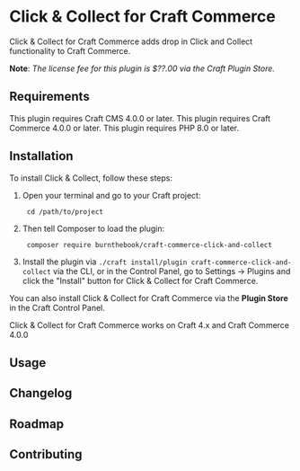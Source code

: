 # Click & Collect for Craft Commerce

Click & Collect for Craft Commerce adds drop in Click and Collect functionality to Craft Commerce.

**Note**: _The license fee for this plugin is $??.00 via the Craft Plugin Store._

## Requirements

This plugin requires Craft CMS 4.0.0 or later.
This plugin requires Craft Commerce 4.0.0 or later.
This plugin requires PHP 8.0 or later.

## Installation

To install Click & Collect, follow these steps:

1. Open your terminal and go to your Craft project:

        cd /path/to/project

2. Then tell Composer to load the plugin:

        composer require burnthebook/craft-commerce-click-and-collect

3. Install the plugin via `./craft install/plugin craft-commerce-click-and-collect` via the CLI, or in the Control Panel, go to Settings → Plugins and click the "Install" button for Click & Collect for Craft Commerce.

You can also install Click & Collect for Craft Commerce via the **Plugin Store** in the Craft Control Panel.

Click & Collect for Craft Commerce works on Craft 4.x and Craft Commerce 4.0.0

## Usage

## Changelog

## Roadmap

## Contributing